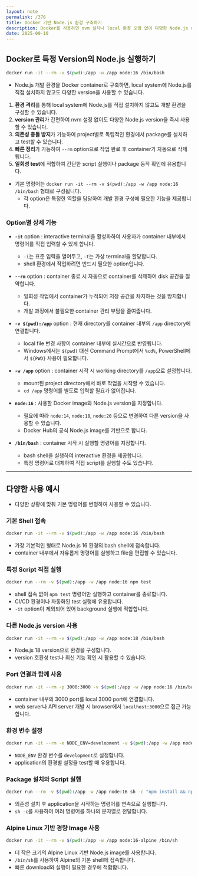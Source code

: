 ```yaml
---
layout: note
permalink: /376
title: Docker 기반 Node.js 환경 구축하기
description: Docker를 사용하면 nvm 설치나 local 환경 오염 없이 다양한 Node.js version을 즉시 전환하여 격리된 환경에서 안전하게 개발과 test를 진행할 수 있습니다.
date: 2025-09-10
---
```



## Docker로 특정 Version의 Node.js 실행하기

```sh
docker run -it --rm -v $(pwd):/app -w /app node:16 /bin/bash
```

- Node.js 개발 환경을 Docker container로 구축하면, local system에 Node.js를 직접 설치하지 않고도 다양한 version을 사용할 수 있습니다.

1. **환경 격리**를 통해 local system에 Node.js를 직접 설치하지 않고도 개발 환경을 구성할 수 있습니다.
2. **version 관리**가 간편하여 nvm 설정 없이도 다양한 Node.js version을 즉시 사용할 수 있습니다.
3. **의존성 충돌 방지**가 가능하여 project별로 독립적인 환경에서 package를 설치하고 test할 수 있습니다.
4. **빠른 정리**가 가능하여 `--rm` option으로 작업 완료 후 container가 자동으로 삭제됩니다.
5. **일회성 test**에 적합하여 간단한 script 실행이나 package 동작 확인에 유용합니다.


- 기본 명령어는 `docker run -it --rm -v $(pwd):/app -w /app node:16 /bin/bash` 형태로 구성됩니다.
    - 각 option은 특정한 역할을 담당하여 개발 환경 구성에 필요한 기능을 제공합니다.


### Option별 상세 기능

- **`-it`** option : interactive terminal을 활성화하여 사용자가 container 내부에서 명령어를 직접 입력할 수 있게 합니다.
    - `-i`는 표준 입력을 열어두고, `-t`는 가상 terminal을 할당합니다.
    - shell 환경에서 작업하려면 반드시 필요한 option입니다.

- **`--rm`** option : container 종료 시 자동으로 container를 삭제하여 disk 공간을 절약합니다.
    - 일회성 작업에서 container가 누적되어 저장 공간을 차지하는 것을 방지합니다.
    - 개발 과정에서 불필요한 container 관리 부담을 줄여줍니다.

- **`-v $(pwd):/app`** option : 현재 directory를 container 내부의 `/app` directory에 연결합니다.
    - local file 변경 사항이 container 내부에 실시간으로 반영됩니다.
    - Windows에서는 `$(pwd)` 대신 Command Prompt에서 `%cd%`, PowerShell에서 `${PWD}` 사용이 필요합니다.

- **`-w /app`** option : container 시작 시 working directory를 `/app`으로 설정합니다.
    - mount된 project directory에서 바로 작업을 시작할 수 있습니다.
    - `cd /app` 명령어를 별도로 입력할 필요가 없어집니다.

- **`node:16`** : 사용할 Docker image와 Node.js version을 지정합니다.
    - 필요에 따라 `node:14`, `node:18`, `node:20` 등으로 변경하여 다른 version을 사용할 수 있습니다.
    - Docker Hub의 공식 Node.js image를 기반으로 합니다.

- **`/bin/bash`** : container 시작 시 실행할 명령어를 지정합니다.
    - bash shell을 실행하여 interactive 환경을 제공합니다.
    - 특정 명령어로 대체하여 직접 script를 실행할 수도 있습니다.


---


## 다양한 사용 예시

- 다양한 상황에 맞춰 기본 명령어를 변형하여 사용할 수 있습니다.


### 기본 Shell 접속

```bash
docker run -it --rm -v $(pwd):/app -w /app node:16 /bin/bash
```

- 가장 기본적인 형태로 Node.js 16 환경의 bash shell에 접속합니다.
- container 내부에서 자유롭게 명령어를 실행하고 file을 편집할 수 있습니다.


### 특정 Script 직접 실행

```bash
docker run --rm -v $(pwd):/app -w /app node:16 npm test
```

- shell 접속 없이 `npm test` 명령어만 실행하고 container를 종료합니다.
- CI/CD 환경이나 자동화된 test 실행에 유용합니다.
- `-it` option이 제외되어 있어 background 실행에 적합합니다.


### 다른 Node.js version 사용

```bash
docker run -it --rm -v $(pwd):/app -w /app node:18 /bin/bash
```

- Node.js 18 version으로 환경을 구성합니다.
- version 호환성 test나 최신 기능 확인 시 활용할 수 있습니다.


### Port 연결과 함께 사용

```bash
docker run -it --rm -p 3000:3000 -v $(pwd):/app -w /app node:16 /bin/bash
```

- container 내부의 3000 port를 local 3000 port에 연결합니다.
- web server나 API server 개발 시 browser에서 `localhost:3000`으로 접근 가능합니다.


### 환경 변수 설정

```bash
docker run -it --rm -e NODE_ENV=development -v $(pwd):/app -w /app node:16 /bin/bash
```

- `NODE_ENV` 환경 변수를 `development`로 설정합니다.
- application의 환경별 설정을 test할 때 유용합니다.


### Package 설치와 Script 실행

```bash
docker run --rm -v $(pwd):/app -w /app node:16 sh -c "npm install && npm start"
```

- 의존성 설치 후 application을 시작하는 명령어를 연속으로 실행합니다.
- `sh -c`를 사용하여 여러 명령어를 하나의 문자열로 전달합니다.


### Alpine Linux 기반 경량 Image 사용

```bash
docker run -it --rm -v $(pwd):/app -w /app node:16-alpine /bin/sh
```

- 더 작은 크기의 Alpine Linux 기반 Node.js image를 사용합니다.
- `/bin/sh`를 사용하여 Alpine의 기본 shell에 접속합니다.
- 빠른 download와 실행이 필요한 경우에 적합합니다.

